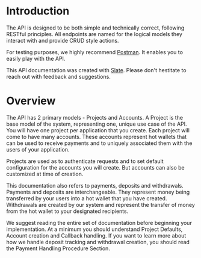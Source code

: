# Introduction

The API is designed to be both simple and technically correct, following RESTful principles. All endpoints are named for the logical models they interact with and provide CRUD style actions. 

For testing purposes, we highly recommend [Postman](https://www.getpostman.com/apps). It enables you to easily play with the API.

This API documentation was created with [Slate](https://github.com/tripit/slate). Please don't hestitate to reach out with feedback and suggestions.

# Overview

The API has 2 primary models - Projects and Accounts. A Project is the base model of the system, representing one, unique use case of the API. You will have one project per application that you create. Each project will come to have many accounts. These accounts represent hot wallets that can be used to receive payments and to uniquely associated them with the users of your application. 

Projects are used as to authenticate requests and to set default configuration for the accounts you will create. But accounts can also be customized at time of creation. 

This documentation also refers to payments, deposits and withdrawals. Payments and deposits are interchangeable. They represent money being transferred by your users into a hot wallet that you have created. Withdrawals are created by our system and represent the transfer of money from the hot wallet to your designated recipients.

We suggest reading the entire set of documentation before beginning your implementation. At a minimum you should understand Project Defaults, Account creation and Callback handling. If you want to learn more about how we handle deposit tracking and withdrawal creation, you should read the Payment Handling Procedure Section.